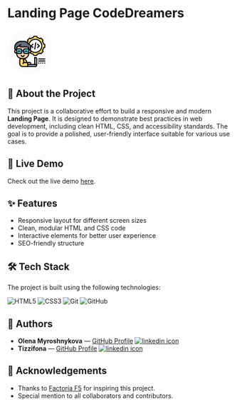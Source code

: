 # Landing Page CodeDreamers

<img src="https://raw.githubusercontent.com/tizzifona/Landing-Page/main/images/logo.png" title="logo" alt="logo" width='100px' height='100px' />

## 📖 About the Project

This project is a collaborative effort to build a responsive and modern **Landing Page**. It is designed to demonstrate best practices in web development, including clean HTML, CSS, and accessibility standards. The goal is to provide a polished, user-friendly interface suitable for various use cases.

## 🚀 Live Demo

Check out the live demo [here](https://tizzifona.github.io/Landing-Page/index.html).

## ✨ Features

- Responsive layout for different screen sizes
- Clean, modular HTML and CSS code
- Interactive elements for better user experience
- SEO-friendly structure

## 🛠️ Tech Stack

The project is built using the following technologies:

<img src="https://img.shields.io/badge/HTML5-E34F26?style=for-the-badge&logo=html5&logoColor=white" title="HTML5" alt="HTML5" /> <img src="https://img.shields.io/badge/CSS3-1572B6?style=for-the-badge&logo=css3&logoColor=white" title="CSS3" alt="CSS3" /> <img src="https://img.shields.io/badge/GIT-E44C30?style=for-the-badge&logo=git&logoColor=white" title="Git" alt="Git" /> <img src="https://img.shields.io/badge/GitHub-100000?style=for-the-badge&logo=github&logoColor=white" title="GitHub" alt="GitHub" />


## 👥 Authors

- **Olena Myroshnykova** — [GitHub Profile](https://github.com/OlenaMyroshnykova) <a href='https://www.linkedin.com/in/OlenaMyroshnykova/'><img src="https://i.postimg.cc/3RLmssnH/linkedin-3.png" alt="linkedin icon" width="30" height="30"></a>
- **Tizzifona** — [GitHub Profile](https://github.com/tizzifona) <a href='https://www.linkedin.com/in/nadiia-alaieva/'><img src="https://i.postimg.cc/3RLmssnH/linkedin-3.png" alt="linkedin icon" width="30" height="30"></a>


## 📝 Acknowledgements

- Thanks to [Factoría F5](https://factoriaf5.org/) for inspiring this project.
- Special mention to all collaborators and contributors.

